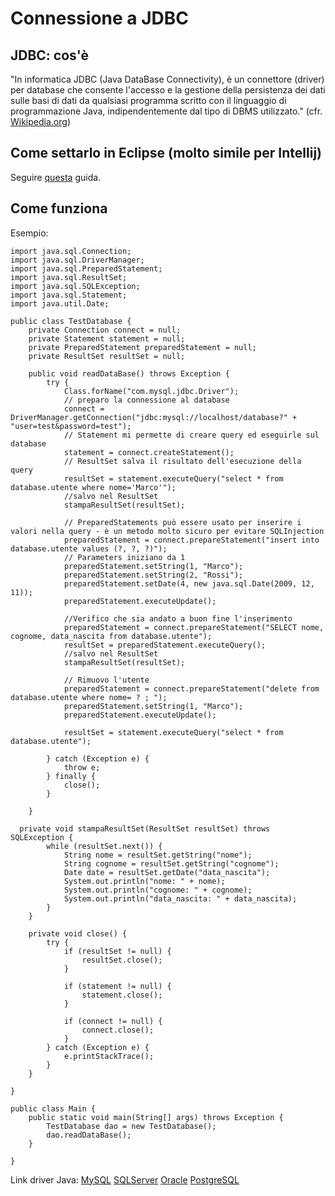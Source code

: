 # Connessione a JDBC

## JDBC: cos'è
"In informatica JDBC (Java DataBase Connectivity), è un connettore (driver) per database che consente l'accesso e la gestione della persistenza dei dati sulle basi di dati da qualsiasi programma scritto con il linguaggio di programmazione Java, indipendentemente dal tipo di DBMS utilizzato." (cfr. [Wikipedia.org](https://it.wikipedia.org/wiki/Java_DataBase_Connectivity))

## Come settarlo in Eclipse (molto simile per Intellij)
Seguire [questa](https://ibytecode.com/blog/jdbc-mysql-connection-tutorial/) guida.

## Come funziona

Esempio:

```
import java.sql.Connection;
import java.sql.DriverManager;
import java.sql.PreparedStatement;
import java.sql.ResultSet;
import java.sql.SQLException;
import java.sql.Statement;
import java.util.Date;

public class TestDatabase {
    private Connection connect = null;
    private Statement statement = null;
    private PreparedStatement preparedStatement = null;
    private ResultSet resultSet = null;

    public void readDataBase() throws Exception {
        try {
            Class.forName("com.mysql.jdbc.Driver");
            // preparo la connessione al database
            connect = DriverManager.getConnection("jdbc:mysql://localhost/database?" + "user=test&password=test");
            // Statement mi permette di creare query ed eseguirle sul database
            statement = connect.createStatement();
            // ResultSet salva il risultato dell'esecuzione della query
            resultSet = statement.executeQuery("select * from database.utente where nome='Marco'");
            //salvo nel ResultSet
            stampaResultSet(resultSet);

            // PreparedStatements può essere usato per inserire i valori nella query - è un metodo molto sicuro per evitare SQLInjection
            preparedStatement = connect.prepareStatement("insert into database.utente values (?, ?, ?)");
            // Parameters iniziano da 1
            preparedStatement.setString(1, "Marco");
            preparedStatement.setString(2, "Rossi");
            preparedStatement.setDate(4, new java.sql.Date(2009, 12, 11));
            preparedStatement.executeUpdate();
  
            //Verifico che sia andato a buon fine l'inserimento
            preparedStatement = connect.prepareStatement("SELECT nome, cognome, data_nascita from database.utente");
            resultSet = preparedStatement.executeQuery();
            //salvo nel ResultSet
            stampaResultSet(resultSet);

            // Rimuovo l'utente
            preparedStatement = connect.prepareStatement("delete from database.utente where nome= ? ; ");
            preparedStatement.setString(1, "Marco");
            preparedStatement.executeUpdate();

            resultSet = statement.executeQuery("select * from database.utente");
            
        } catch (Exception e) {
            throw e;
        } finally {
            close();
        }

    }

  private void stampaResultSet(ResultSet resultSet) throws SQLException {
        while (resultSet.next()) {
            String nome = resultSet.getString("nome");
            String cognome = resultSet.getString("cognome");
            Date date = resultSet.getDate("data_nascita");
            System.out.println("nome: " + nome);
            System.out.println("cognome: " + cognome);
            System.out.println("data_nascita: " + data_nascita);
        }
    }

    private void close() {
        try {
            if (resultSet != null) {
                resultSet.close();
            }

            if (statement != null) {
                statement.close();
            }

            if (connect != null) {
                connect.close();
            }
        } catch (Exception e) {
            e.printStackTrace();
        }
    }

}

public class Main {
    public static void main(String[] args) throws Exception {
        TestDatabase dao = new TestDatabase();
        dao.readDataBase();
    }

}

```

Link driver Java:
[MySQL](http://www.java2s.com/Code/Jar/c/Downloadcommysqljdbc515jar.htm)
[SQLServer](https://docs.microsoft.com/it-it/sql/connect/jdbc/microsoft-jdbc-driver-for-sql-server?view=sql-server-2017)
[Oracle](https://www.oracle.com/technetwork/database/application-development/jdbc/downloads/index.html)
[PostgreSQL](https://jdbc.postgresql.org/)
